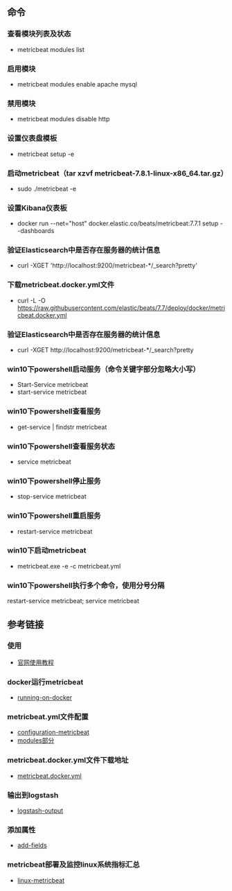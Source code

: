 ## 命令

### 查看模块列表及状态
* metricbeat modules list

### 启用模块
* metricbeat modules enable apache mysql

### 禁用模块
* metricbeat modules disable http

### 设置仪表盘模板
* metricbeat setup -e

### 启动metricbeat（tar xzvf metricbeat-7.8.1-linux-x86_64.tar.gz）
* sudo ./metricbeat -e

### 设置Kibana仪表板
* docker run --net="host" docker.elastic.co/beats/metricbeat:7.7.1 setup --dashboards

### 验证Elasticsearch中是否存在服务器的统计信息
* curl -XGET 'http://localhost:9200/metricbeat-*/_search?pretty'

### 下载metricbeat.docker.yml文件
* curl -L -O https://raw.githubusercontent.com/elastic/beats/7.7/deploy/docker/metricbeat.docker.yml

### 验证Elasticsearch中是否存在服务器的统计信息
* curl -XGET http://localhost:9200/metricbeat-*/_search?pretty

### win10下powershell启动服务（命令关键字部分忽略大小写）
* Start-Service metricbeat
* start-service metricbeat

### win10下powershell查看服务
* get-service | findstr metricbeat

### win10下powershell查看服务状态
* service metricbeat

### win10下powershell停止服务
* stop-service metricbeat

### win10下powershell重启服务
* restart-service metricbeat

### win10下启动metricbeat
* metricbeat.exe -e -c metricbeat.yml

### win10下powershell执行多个命令，使用分号分隔
restart-service metricbeat; service metricbeat

## 参考链接

### 使用
* [官网使用教程](https://www.elastic.co/guide/en/beats/metricbeat/current/metricbeat-getting-started.html)

### docker运行metricbeat
* [running-on-docker](https://www.elastic.co/guide/en/beats/metricbeat/current/running-on-docker.html)

### metricbeat.yml文件配置
* [configuration-metricbeat](https://www.elastic.co/guide/en/beats/metricbeat/current/configuration-metricbeat.html)
* [modules部分](https://www.elastic.co/guide/en/beats/metricbeat/current/metricbeat-modules.html)

### metricbeat.docker.yml文件下载地址
* [metricbeat.docker.yml](https://raw.githubusercontent.com/elastic/beats/7.7/deploy/docker/metricbeat.docker.yml)

### 输出到logstash
* [logstash-output](https://www.elastic.co/guide/en/beats/metricbeat/current/logstash-output.html)

### 添加属性
* [add-fields](https://www.elastic.co/guide/en/beats/metricbeat/current/add-fields.html)

### metricbeat部署及监控linux系统指标汇总
* [linux-metricbeat](https://owelinux.github.io/2018/07/30/article10-linux-metricbeat-diskio/)